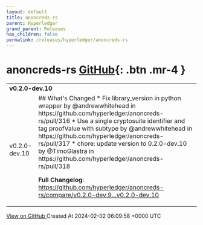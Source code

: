 ```yaml
---
layout: default
title: anoncreds-rs
parent: Hyperledger
grand_parent: Releases
has_children: false
permalink: /releases/hyperledger/anoncreds-rs
---
```


# anoncreds-rs <span class="fs-3 right-align">[GitHub](https://github.com/hyperledger/anoncreds-rs){: .btn .mr-4 }</span>


<div>
    <table>
        <tr>
            <td colspan="2">
                <b>
                    v0.2.0-dev.10
                </b>
            </td>
        </tr>
        <tr>
            <td>
                <span class="chip">
                    v0.2.0-dev.10
                </span>
            </td>
            <td>
                ## What's Changed
* Fix library_version in python wrapper by @andrewwhitehead in https://github.com/hyperledger/anoncreds-rs/pull/316
* Use a single cryptosuite identifier and tag proofValue with subtype by @andrewwhitehead in https://github.com/hyperledger/anoncreds-rs/pull/317
* chore: update version to 0.2.0-dev.10 by @TimoGlastra in https://github.com/hyperledger/anoncreds-rs/pull/318


**Full Changelog**: https://github.com/hyperledger/anoncreds-rs/compare/v0.2.0-dev.9...v0.2.0-dev.10
            </td>
        </tr>
    </table>
    <a href="https://github.com/hyperledger/anoncreds-rs/releases/tag/v0.2.0-dev.10" class=".btn">
        View on GitHub
    </a>
    <span class="right-align">
        Created At 2024-02-02 06:09:58 +0000 UTC
    </span>
</div>

